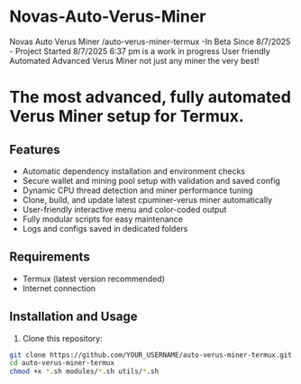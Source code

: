 # Novas-Auto-Verus-Miner
Novas Auto Verus Miner /auto-verus-miner-termux -In Beta Since 8/7/2025                           - Project Started 8/7/2025 6:37 pm is a work in progress User friendly Automated Advanced Verus Miner not just any miner the very best! 



# The most advanced, fully automated Verus Miner setup for Termux.

## Features

- Automatic dependency installation and environment checks
- Secure wallet and mining pool setup with validation and saved config
- Dynamic CPU thread detection and miner performance tuning
- Clone, build, and update latest cpuminer-verus miner automatically
- User-friendly interactive menu and color-coded output
- Fully modular scripts for easy maintenance
- Logs and configs saved in dedicated folders

## Requirements

- Termux (latest version recommended)
- Internet connection

## Installation and Usage

1. Clone this repository:

```bash
git clone https://github.com/YOUR_USERNAME/auto-verus-miner-termux.git
cd auto-verus-miner-termux
chmod +x *.sh modules/*.sh utils/*.sh

